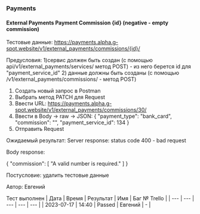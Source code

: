 ### Payments
#### External Payments Payment Commission {id} (negative - empty commission)

Тестовые данные: https://payments.alpha.g-spot.website/v1/external_payments/commissions/{id}/


Предусловия:   1)сервис должен быть создан (с помощью api/v1/external_payments/services/ метод POST) - из него берется id для "payment_service_id"
               2) данные должны быть созданы (с помощью /v1/external_payments/commissions/ - метод POST)


1. Создать новый запрос в Postman
2. Выбрать метод PATCH для Request
3. Ввести URL: https://payments.alpha.g-spot.website/v1/external_payments/commissions/30/
4. Ввести в Body -> raw -> JSON:
{
  "payment_type": "bank_card",
  "commission": "",
  "payment_service_id": 134
}
5. Отправить Request

Ожидаемый результат: Server response: status code 400 - bad request

Body response:

{
    "commission": [
        "A valid number is required."
    ]
}


Постусловие: удалить тестовые данные

Автор: Евгений

Тест выполнен
| Дата | Время | Результат | Имя | Баг № Trello |
| --- | --- | --- | --- | --- |
| 2023-07-17 | 14:40 | Passed | Евгений | - | 